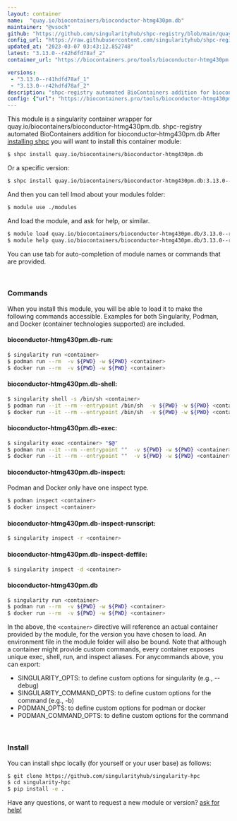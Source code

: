 ```yaml
---
layout: container
name:  "quay.io/biocontainers/bioconductor-htmg430pm.db"
maintainer: "@vsoch"
github: "https://github.com/singularityhub/shpc-registry/blob/main/quay.io/biocontainers/bioconductor-htmg430pm.db/container.yaml"
config_url: "https://raw.githubusercontent.com/singularityhub/shpc-registry/main/quay.io/biocontainers/bioconductor-htmg430pm.db/container.yaml"
updated_at: "2023-03-07 03:43:12.852748"
latest: "3.13.0--r42hdfd78af_2"
container_url: "https://biocontainers.pro/tools/bioconductor-htmg430pm.db"

versions:
 - "3.13.0--r41hdfd78af_1"
 - "3.13.0--r42hdfd78af_2"
description: "shpc-registry automated BioContainers addition for bioconductor-htmg430pm.db"
config: {"url": "https://biocontainers.pro/tools/bioconductor-htmg430pm.db", "maintainer": "@vsoch", "description": "shpc-registry automated BioContainers addition for bioconductor-htmg430pm.db", "latest": {"3.13.0--r42hdfd78af_2": "sha256:807ffcda05d83e907e62cbd4c5b92a16668d977e9e04f763f81d18b1aa97d4ac"}, "tags": {"3.13.0--r41hdfd78af_1": "sha256:e318f561361d117b0e0c6723c33bae4e53567034a53de4277e6d66a4e3f59013", "3.13.0--r42hdfd78af_2": "sha256:807ffcda05d83e907e62cbd4c5b92a16668d977e9e04f763f81d18b1aa97d4ac"}, "docker": "quay.io/biocontainers/bioconductor-htmg430pm.db"}
---
```


This module is a singularity container wrapper for quay.io/biocontainers/bioconductor-htmg430pm.db.
shpc-registry automated BioContainers addition for bioconductor-htmg430pm.db
After [installing shpc](#install) you will want to install this container module:


```bash
$ shpc install quay.io/biocontainers/bioconductor-htmg430pm.db
```

Or a specific version:

```bash
$ shpc install quay.io/biocontainers/bioconductor-htmg430pm.db:3.13.0--r42hdfd78af_2
```

And then you can tell lmod about your modules folder:

```bash
$ module use ./modules
```

And load the module, and ask for help, or similar.

```bash
$ module load quay.io/biocontainers/bioconductor-htmg430pm.db/3.13.0--r42hdfd78af_2
$ module help quay.io/biocontainers/bioconductor-htmg430pm.db/3.13.0--r42hdfd78af_2
```

You can use tab for auto-completion of module names or commands that are provided.

<br>

### Commands

When you install this module, you will be able to load it to make the following commands accessible.
Examples for both Singularity, Podman, and Docker (container technologies supported) are included.

#### bioconductor-htmg430pm.db-run:

```bash
$ singularity run <container>
$ podman run --rm  -v ${PWD} -w ${PWD} <container>
$ docker run --rm  -v ${PWD} -w ${PWD} <container>
```

#### bioconductor-htmg430pm.db-shell:

```bash
$ singularity shell -s /bin/sh <container>
$ podman run --it --rm --entrypoint /bin/sh  -v ${PWD} -w ${PWD} <container>
$ docker run --it --rm --entrypoint /bin/sh  -v ${PWD} -w ${PWD} <container>
```

#### bioconductor-htmg430pm.db-exec:

```bash
$ singularity exec <container> "$@"
$ podman run --it --rm --entrypoint ""  -v ${PWD} -w ${PWD} <container> "$@"
$ docker run --it --rm --entrypoint ""  -v ${PWD} -w ${PWD} <container> "$@"
```

#### bioconductor-htmg430pm.db-inspect:

Podman and Docker only have one inspect type.

```bash
$ podman inspect <container>
$ docker inspect <container>
```

#### bioconductor-htmg430pm.db-inspect-runscript:

```bash
$ singularity inspect -r <container>
```

#### bioconductor-htmg430pm.db-inspect-deffile:

```bash
$ singularity inspect -d <container>
```



#### bioconductor-htmg430pm.db

```bash
$ singularity run <container>
$ podman run --rm  -v ${PWD} -w ${PWD} <container>
$ docker run --rm  -v ${PWD} -w ${PWD} <container>
```


In the above, the `<container>` directive will reference an actual container provided
by the module, for the version you have chosen to load. An environment file in the
module folder will also be bound. Note that although a container
might provide custom commands, every container exposes unique exec, shell, run, and
inspect aliases. For anycommands above, you can export:

 - SINGULARITY_OPTS: to define custom options for singularity (e.g., --debug)
 - SINGULARITY_COMMAND_OPTS: to define custom options for the command (e.g., -b)
 - PODMAN_OPTS: to define custom options for podman or docker
 - PODMAN_COMMAND_OPTS: to define custom options for the command

<br>

### Install

You can install shpc locally (for yourself or your user base) as follows:

```bash
$ git clone https://github.com/singularityhub/singularity-hpc
$ cd singularity-hpc
$ pip install -e .
```

Have any questions, or want to request a new module or version? [ask for help!](https://github.com/singularityhub/singularity-hpc/issues)